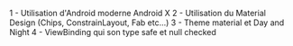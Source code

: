 1 - Utilisation d'Android moderne Android X
2 - Utilisation du Material Design (Chips, ConstrainLayout, Fab etc...)
3 - Theme material et Day and Night
4 - ViewBinding qui son type safe et null checked

